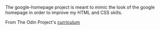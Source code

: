 The google-homepage project is meant to mimic the look of the google homepage in order to improve my HTML and CSS skills. 

From The Odin Project's [curriculum](http://www.theodinproject.com/web-development-101/html-css)








